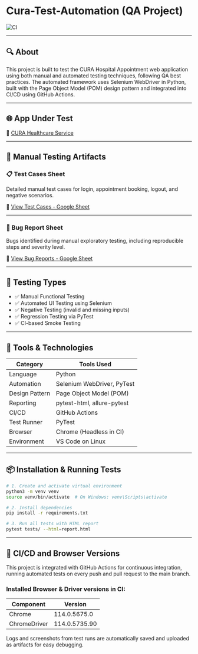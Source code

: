 # Cura-Test-Automation (QA Project)

![CI](https://github.com/shahabas07/Cura-Test-Automation/actions/workflows/ci.yml/badge.svg)

---

## 🔍 About  
This project is built to test the CURA Hospital Appointment web application using both manual and automated testing techniques, following QA best practices. The automated framework uses Selenium WebDriver in Python, built with the Page Object Model (POM) design pattern and integrated into CI/CD using GitHub Actions.

---

## 🌐 App Under Test  
🔗 [CURA Healthcare Service](https://katalon-demo-cura.herokuapp.com/)

---

## 🧾 Manual Testing Artifacts

### 📋 Test Cases Sheet  
Detailed manual test cases for login, appointment booking, logout, and negative scenarios.

🔗 [View Test Cases - Google Sheet](https://docs.google.com/spreadsheets/d/1u1D_edGypI42bUBoMOv3sp4Lmf7ZF5Sa8tDEczFrPkQ/edit?usp=sharing)

---

### 🐞 Bug Report Sheet  
Bugs identified during manual exploratory testing, including reproducible steps and severity level.

🔗 [View Bug Reports - Google Sheet](https://docs.google.com/spreadsheets/d/12hu5az49L_z8AIFxuuY135ZW3dB7unPwVQInc3dOGAk/edit?usp=sharing)

---

## 🧪 Testing Types
- ✅ Manual Functional Testing
- ✅ Automated UI Testing using Selenium
- ✅ Negative Testing (invalid and missing inputs)
- ✅ Regression Testing via PyTest
- ✅ CI-based Smoke Testing

---

## 🔧 Tools & Technologies

| Category       | Tools Used                            |
|----------------|-------------------------------------|
| Language       | Python                              |
| Automation     | Selenium WebDriver, PyTest          |
| Design Pattern | Page Object Model (POM)             |
| Reporting      | pytest-html, allure-pytest          |
| CI/CD          | GitHub Actions                     |
| Test Runner    | PyTest                             |
| Browser        | Chrome (Headless in CI)             |
| Environment    | VS Code on Linux                    |

---

## 📦 Installation & Running Tests

```bash
# 1. Create and activate virtual environment
python3 -m venv venv
source venv/bin/activate  # On Windows: venv\Scripts\activate

# 2. Install dependencies
pip install -r requirements.txt

# 3. Run all tests with HTML report
pytest tests/ --html=report.html
```

---

## 🚀 CI/CD and Browser Versions

This project is integrated with GitHub Actions for continuous integration, running automated tests on every push and pull request to the main branch.

### Installed Browser & Driver versions in CI:

| Component    | Version       |
|--------------|---------------|
| Chrome       | 114.0.5675.0  |
| ChromeDriver | 114.0.5735.90 |

Logs and screenshots from test runs are automatically saved and uploaded as artifacts for easy debugging.
